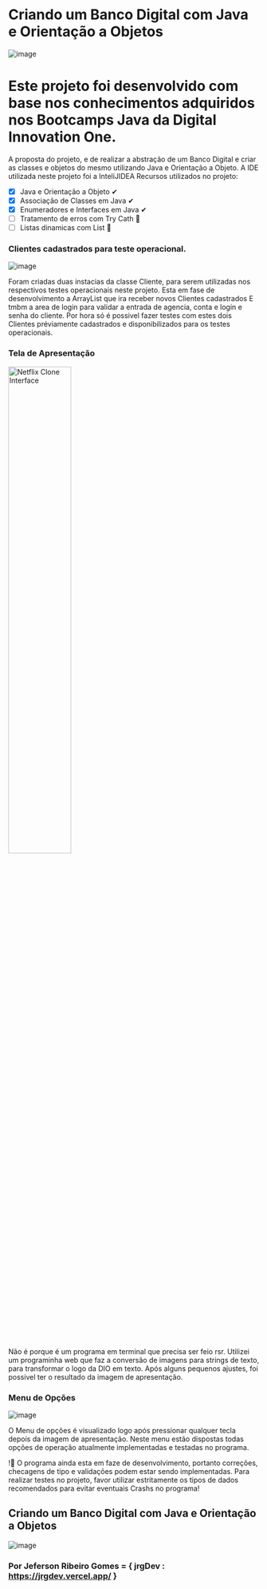 # Criando um Banco Digital com Java e Orientação a Objetos

![image](https://user-images.githubusercontent.com/10172471/150658474-23a31439-1f2f-479a-89c9-37f5997ad143.png)

# Este projeto foi desenvolvido com base nos conhecimentos adquiridos nos Bootcamps Java da Digital Innovation One.

A proposta do projeto, e de realizar a abstração de um Banco Digital e criar as classes e objetos do mesmo utilizando Java e Orientação a Objeto.
A IDE utilizada neste projeto foi a InteliJIDEA
Recursos utilizados no projeto:
- [x] Java e Orientação a Objeto ✔
- [x] Associação de Classes em Java ✔
- [X] Enumeradores e Interfaces em Java ✔
- [ ] Tratamento de erros com Try Cath 🔨
- [ ] Listas dinamicas com List 🔨

### Clientes cadastrados para teste operacional.
![image](https://user-images.githubusercontent.com/10172471/150823646-c61b7b1a-9bcd-4885-a2e9-ffd3145efc71.png)

Foram criadas duas instacias da classe Cliente, para serem utilizadas nos respectivos testes operacionais neste projeto.
Esta em fase de desenvolvimento a ArrayList que ira receber novos Clientes cadastrados
E tmbm a area de login para validar a entrada de agencia, conta e login e senha do cliente.
Por hora só é possivel fazer testes com estes dois Clientes préviamente cadastrados e disponibilizados para os testes operacionais.

### Tela de Apresentação
<img align="center" alt="Netflix Clone Interface" width="50%" src="https://user-images.githubusercontent.com/10172471/150661444-6aceee25-0f52-47e7-a001-7e47879748f1.png">

Não é porque é um programa em terminal que precisa ser feio rsr.
Utilizei um programinha web que faz a conversão de imagens para strings de texto, para transformar o logo da DIO em texto.
Após alguns pequenos ajustes, foi possivel ter o resultado da imagem de apresentação.

### Menu de Opções
![image](https://user-images.githubusercontent.com/10172471/150823445-7bcbae79-88a4-4774-9fc1-c306e5414820.png)

O Menu de opções é visualizado logo após pressionar qualquer tecla depois da imagem de apresentação.
Neste menu estão dispostas todas opções de operação atualmente implementadas e testadas no programa.

!🚨 O programa ainda esta em faze de desenvolvimento, portanto correções, checagens de tipo e validações podem estar sendo implementadas.
Para realizar testes no projeto, favor utilizar estritamente os tipos de dados recomendados para evitar eventuais Crashs no programa!

## Criando um Banco Digital com Java e Orientação a Objetos

![image](https://user-images.githubusercontent.com/10172471/150658575-4441bf27-c530-4810-a836-3c90d2eadd7a.png)

### Por Jeferson Ribeiro Gomes = { jrgDev : https://jrgdev.vercel.app/ }
